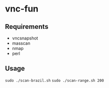 vnc-fun
=======

## Requirements
- vncsnapshot
- masscan
- nmap
- perl

## Usage
```sudo ./scan-brazil.sh```
```sudo ./scan-range.sh 200```

